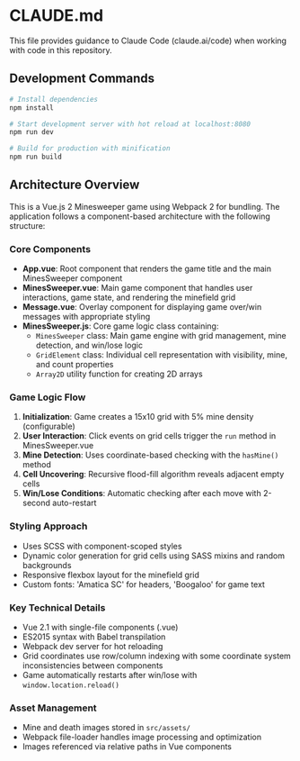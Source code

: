 # CLAUDE.md

This file provides guidance to Claude Code (claude.ai/code) when working with code in this repository.

## Development Commands

```bash
# Install dependencies
npm install

# Start development server with hot reload at localhost:8080
npm run dev

# Build for production with minification
npm run build
```

## Architecture Overview

This is a Vue.js 2 Minesweeper game using Webpack 2 for bundling. The application follows a component-based architecture with the following structure:

### Core Components

- **App.vue**: Root component that renders the game title and the main MinesSweeper component
- **MinesSweeper.vue**: Main game component that handles user interactions, game state, and rendering the minefield grid
- **Message.vue**: Overlay component for displaying game over/win messages with appropriate styling
- **MinesSweeper.js**: Core game logic class containing:
  - `MinesSweeper` class: Main game engine with grid management, mine detection, and win/lose logic
  - `GridElement` class: Individual cell representation with visibility, mine, and count properties  
  - `Array2D` utility function for creating 2D arrays

### Game Logic Flow

1. **Initialization**: Game creates a 15x10 grid with 5% mine density (configurable)
2. **User Interaction**: Click events on grid cells trigger the `run` method in MinesSweeper.vue
3. **Mine Detection**: Uses coordinate-based checking with the `hasMine()` method
4. **Cell Uncovering**: Recursive flood-fill algorithm reveals adjacent empty cells
5. **Win/Lose Conditions**: Automatic checking after each move with 2-second auto-restart

### Styling Approach

- Uses SCSS with component-scoped styles
- Dynamic color generation for grid cells using SASS mixins and random backgrounds
- Responsive flexbox layout for the minefield grid
- Custom fonts: 'Amatica SC' for headers, 'Boogaloo' for game text

### Key Technical Details

- Vue 2.1 with single-file components (.vue)
- ES2015 syntax with Babel transpilation
- Webpack dev server for hot reloading
- Grid coordinates use row/column indexing with some coordinate system inconsistencies between components
- Game automatically restarts after win/lose with `window.location.reload()`

### Asset Management

- Mine and death images stored in `src/assets/`
- Webpack file-loader handles image processing and optimization
- Images referenced via relative paths in Vue components